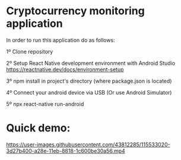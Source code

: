 # Cryptocurrency monitoring application

In order to run this application do as follows:

1º Clone repository

2º Setup React Native development environment with Android Studio https://reactnative.dev/docs/environment-setup

3º npm install in project's directory (where package.json is located)

4º Connect your android device via USB (Or use Android Simulator)

5º npx react-native run-android


# Quick demo:


https://user-images.githubusercontent.com/43812285/115533020-3d27b400-a28e-11eb-8818-1c600be30a56.mp4





